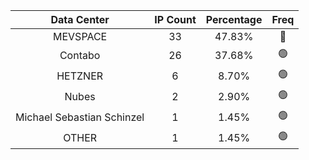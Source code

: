| Data Center | IP Count | Percentage | Freq |
|:------------:|:--------:|:-----------:|:-----:|
| MEVSPACE | 33 | 47.83% | 🔴 |
| Contabo | 26 | 37.68% | 🟢 |
| HETZNER | 6 | 8.70% | 🟢 |
| Nubes | 2 | 2.90% | 🟢 |
| Michael Sebastian Schinzel | 1 | 1.45% | 🟢 |
| OTHER | 1 | 1.45% | 🟢 |